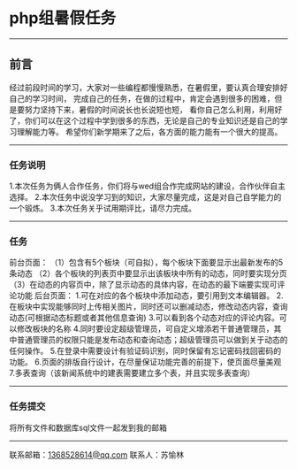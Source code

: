 #    php组暑假任务

---

##   前言

经过前段时间的学习，大家对一些编程都慢慢熟悉，在暑假里，要认真合理安排好自己的学习时间，
完成自己的任务，在做的过程中，肯定会遇到很多的困难，但是要努力坚持下来，暑假的时间说长也长说短也短，
看你自己怎么利用，利用好了，你们可以在这个过程中学到很多的东西，无论是自己的专业知识还是自己的学习理解能力等。
希望你们新学期来了之后，各方面的能力能有一个很大的提高。

---

###  任务说明

1.本次任务为俩人合作任务，你们将与wed组合作完成网站的建设，合作伙伴自主选择。
2.本次任务中说没学习到的知识，大家尽量完成，这是对自己自学能力的一个锻炼。
3.本次任务关乎试用期评比，请尽力完成。

---

###  任务

前台页面：
    （1）包含有5个板块（可自拟），每个板块下面要显示出最新发布的5条动态
    （2）各个板块的列表页中要显示出该板块中所有的动态，同时要实现分页
    （3）在动态的内容页中，除了显示动态的具体内容，在动态的最下端要实现可评论功能
后台页面：
     1.可在对应的各个板块中添加动态，要引用到文本编辑器。
     2.在板块中实现能够同时上传相关图片，同时还可以删减动态，修改动态内容，查询动态(可根据动态标题或者其他信息查询)
     3.可以看到各个动态对应的评论内容。可以修改板块的名称
     4.同时要设定超级管理员，可自定义增添若干普通管理员，其中普通管理员的权限只能是发布动态和查询动态；超级管理员可以做到关于动态的任何操作。
     5.在登录中需要设计有验证码识别，同时保留有忘记密码找回密码的功能。
     6.页面的排版自行设计，在尽量保证功能完善的前提下，使页面尽量美观 
     7.多表查询（该新闻系统中的建表需要建立多个表，并且实现多表查询）

---

###  任务提交

将所有文件和数据库sql文件一起发到我的邮箱

---

联系邮箱：1368528614@qq.com
联系人：苏愉林
     
